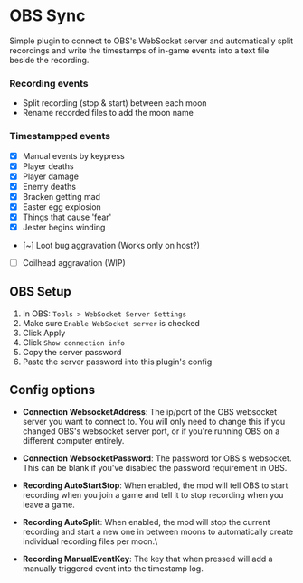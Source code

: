 # OBS Sync
Simple plugin to connect to OBS's WebSocket server and automatically split recordings and write the timestamps of
in-game events into a text file beside the recording.

### Recording events
* Split recording (stop & start) between each moon
* Rename recorded files to add the moon name 

### Timestampped events
- [x] Manual events by keypress
- [x] Player deaths
- [x] Player damage
- [x] Enemy deaths
- [x] Bracken getting mad
- [x] Easter egg explosion
- [x] Things that cause 'fear'
- [x] Jester begins winding
- [~] Loot bug aggravation (Works only on host?)
- [ ] Coilhead aggravation (WIP)

## OBS Setup
1. In OBS: `Tools > WebSocket Server Settings`
2. Make sure `Enable WebSocket server` is checked
3. Click Apply
4. Click `Show connection info`
5. Copy the server password
6. Paste the server password into this plugin's config

## Config options
* **Connection WebsocketAddress**: The ip/port of the OBS websocket server you want to connect to. You will only need 
  to change this if you changed OBS's websocket server port, or if you're running OBS on a different computer
  entirely.

* **Connection WebsocketPassword**: The password for OBS's websocket. This can be blank if you've disabled the password
  requirement in OBS.

* **Recording AutoStartStop**: When enabled, the mod will tell OBS to start recording when you join a game and tell it
  to stop recording when you leave a game.

* **Recording AutoSplit**: When enabled, the mod will stop the current recording and start a new one in between moons to
  automatically create individual recording files per moon.\

* **Recording ManualEventKey**: The key that when pressed will add a manually triggered event into the timestamp log.
